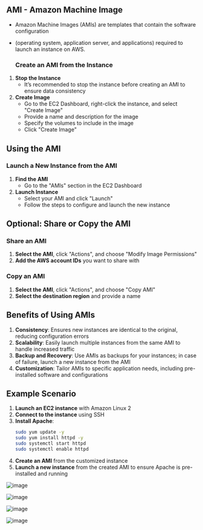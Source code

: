 ## AMI - Amazon Machine Image
- Amazon Machine Images (AMIs) are templates that contain the software configuration
- (operating system, application server, and applications) required to launch an instance on AWS.

  ### Create an AMI from the Instance

1. **Stop the Instance**
    - It’s recommended to stop the instance before creating an AMI to ensure data consistency
2. **Create Image**
    - Go to the EC2 Dashboard, right-click the instance, and select "Create Image"
    - Provide a name and description for the image
    - Specify the volumes to include in the image
    - Click "Create Image"

## Using the AMI

### Launch a New Instance from the AMI

1. **Find the AMI**
    - Go to the "AMIs" section in the EC2 Dashboard
2. **Launch Instance**
    - Select your AMI and click "Launch"
    - Follow the steps to configure and launch the new instance

## Optional: Share or Copy the AMI

### Share an AMI

1. **Select the AMI**, click "Actions", and choose "Modify Image Permissions"
2. **Add the AWS account IDs** you want to share with

### Copy an AMI

1. **Select the AMI**, click "Actions", and choose "Copy AMI"
2. **Select the destination region** and provide a name

## Benefits of Using AMIs

1. **Consistency**: Ensures new instances are identical to the original, reducing configuration errors
2. **Scalability**: Easily launch multiple instances from the same AMI to handle increased traffic
3. **Backup and Recovery**: Use AMIs as backups for your instances; in case of failure, launch a new instance from the AMI
4. **Customization**: Tailor AMIs to specific application needs, including pre-installed software and configurations

## Example Scenario

1. **Launch an EC2 instance** with Amazon Linux 2
2. **Connect to the instance** using SSH
3. **Install Apache**:
    ```sh
    sudo yum update -y
    sudo yum install httpd -y
    sudo systemctl start httpd
    sudo systemctl enable httpd
    ```
4. **Create an AMI** from the customized instance
5. **Launch a new instance** from the created AMI to ensure Apache is pre-installed and running

![image](https://github.com/user-attachments/assets/02a2afd1-e1ee-4b75-9f47-fda0147f2fa7)

![image](https://github.com/user-attachments/assets/13e61c02-a1db-4ef5-91d4-422c906db9f5)

![image](https://github.com/user-attachments/assets/b013baec-cdb2-4673-9db9-78047cb77135)

![image](https://github.com/user-attachments/assets/780605e2-e4af-4c46-ac81-c0f57ff94e12)



